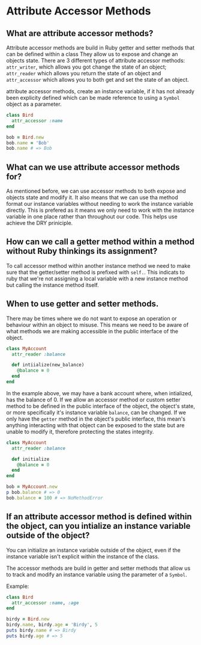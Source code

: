 # Attribute Accessor Methods

## What are attribute accessor methods?

Attribute accessor methods are build in Ruby getter and setter methods that can be defined within a class They allow us to expose and change an objects state. There are 3 different types of attribute accessor methods: `attr_writer`, which allows you got change the state of an object; `attr_reader` which allows you return the state of an object and `attr_accessor` which allows you to both get and set the state of an object. 

attribute accessor methods, create an instance variable, if it has not already been explicity defined which can be made reference to using a `Symbol` object as a parameter.

```ruby
class Bird
  attr_accessor :name
end

bob = Bird.new
bob.name = 'Bob'
bob.name # => Bob
```

## What can we use attribute accessor methods for?
As mentioned before, we can use accessor methods to both expose and objects state and modify it. It also means that we can use tha method format our instance variables without needing to work the instance variable directly. This is prefered as it means we only need to work with the instance variable in one place rather than throughout our code. This helps use achieve the DRY priniciple.

## How can we call a getter method within a method without Ruby thinkings its assignment?

To call accessor method within another instance method we need to make sure that the getter/setter method is prefixed with `self.`. This indicats to ruby that we're not assigning a local variable with a new instance method but calling the instance method itself. 


## When to use getter and setter methods.

There may be times where we do not want to expose an operation or behaviour within an object to misuse. This means we need to be aware of what methods we are making accessible in the public interface of the object. 

```ruby
class MyAccount
  attr_reader :balance

  def intiialize(new_balance)
  	@balance = 0
  end
end
```

In the example above, we may have a bank account where, when intialized, has the balance of 0. If we allow an accessor method or custom setter method to be defined in the public interface of the object, the object's state, or more specifically it's instance variable `balance`, can be changed. If we only have the `getter` method in the object's public interface, this mean's anything interacting with that object can be exposed to the state but are unable to modify it, therefore protecting the states integrity.

```ruby
class MyAccount
  attr_reader :balance

  def initialize
    @balance = 0
  end
end

bob = MyAccount.new
p bob.balance # => 0
bob.balance = 100 # => NoMethodError
```

## If an attribute accessor method is defined within the object, can you intialize an instance variable outside of the object? 

You can initialize an instance variable outside of the object, even if the instance variable isn't explicit within the instance of the class. 

The accessor methods are build in getter and setter methods that allow us to track and modify an instance variable using the parameter of a `Symbol`. 

Example:

```ruby
class Bird
  attr_accessor :name, :age
end

birdy = Bird.new
birdy.name, birdy.age = 'Birdy', 5 
puts birdy.name # => Birdy
puts birdy.age # => 5
```
